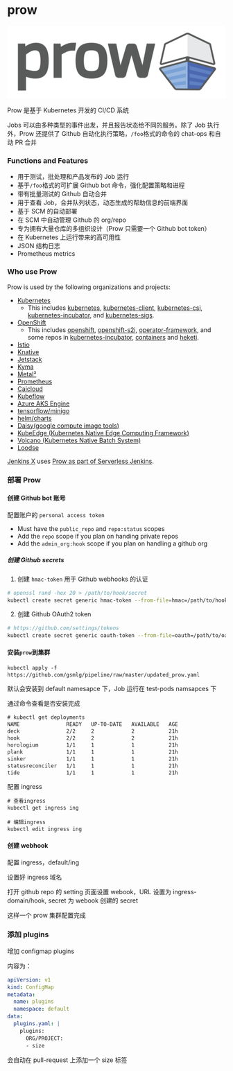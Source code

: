 # prow

![prow](./prow/logo_horizontal_solid.png)

Prow 是基于 Kubernetes 开发的 CI/CD 系统

Jobs 可以由多种类型的事件出发，并且报告状态给不同的服务。除了 Job 执行外，Prow
还提供了 Github 自动化执行策略，`/foo`格式的命令的 chat-ops 和自动 PR 合并

### Functions and Features

- 用于测试，批处理和产品发布的 Job 运行
- 基于`/foo`格式的可扩展 Github bot 命令，强化配置策略和进程
- 带有批量测试的 Github 自动合并
- 用于查看 Job，合并队列状态，动态生成的帮助信息的前端界面
- 基于 SCM 的自动部署
- 在 SCM 中自动管理 Github 的 org/repo
- 专为拥有大量仓库的多组织设计（Prow 只需要一个 Github bot token）
- 在 Kubernetes 上运行带来的高可用性
- JSON 结构日志
- Prometheus metrics

### Who use Prow

Prow is used by the following organizations and projects:

- [Kubernetes](https://prow.k8s.io)
  - This includes [kubernetes](https://github.com/kubernetes),
    [kubernetes-client](https://github.com/kubernetes-client),
    [kubernetes-csi](https://github.com/kubernetes-csi),
    [kubernetes-incubator](https://github.com/kubernetes-incubator), and
    [kubernetes-sigs](https://github.com/kubernetes-sigs).
- [OpenShift](https://prow.svc.ci.openshift.org/)
  - This includes [openshift](https://github.com/openshift),
    [openshift-s2i](https://github.com/openshift-s2i),
    [operator-framework](https://github.com/operator-framework), and some repos
    in [kubernetes-incubator](https://github.com/kubernetes-incubator),
    [containers](https://github.com/containers) and
    [heketi](https://github.com/heketi).
- [Istio](https://prow.istio.io/)
- [Knative](https://prow.knative.dev/)
- [Jetstack](https://prow.build-infra.jetstack.net/)
- [Kyma](https://status.build.kyma-project.io/)
- [Metal³](https://prow.apps.ci.metal3.io/)
- [Prometheus](http://prombench.prometheus.io/)
- [Caicloud](https://github.com/caicloud)
- [Kubeflow](https://github.com/kubeflow)
- [Azure AKS Engine](https://github.com/Azure/aks-engine/tree/master/.prowci)
- [tensorflow/minigo](https://github.com/tensorflow/minigo#automated-tests)
- [helm/charts](https://github.com/helm/charts)
- [Daisy(google compute image tools)](https://github.com/GoogleCloudPlatform/compute-image-tools/tree/master/test-infra#prow-and-gubenator)
- [KubeEdge (Kubernetes Native Edge Computing Framework)](https://github.com/kubeedge/kubeedge)
- [Volcano (Kubernetes Native Batch System)](https://github.com/volcano-sh/volcano)
- [Loodse](https://public-prow.loodse.com/)

[Jenkins X](https://jenkins-x.io/) uses
[Prow as part of Serverless Jenkins](https://medium.com/@jdrawlings/serverless-jenkins-with-jenkins-x-9134cbfe6870).

### 部署 Prow

#### 创建 Github bot 账号

配置账户的 `personal access token`

- Must have the `public_repo` and `repo:status` scopes
- Add the `repo` scope if you plan on handing private repos
- Add the `admin_org:hook` scope if you plan on handling a github org

##### 创建 Github secrets

1. 创建 `hmac-token` 用于 Github webhooks 的认证

```bash
# openssl rand -hex 20 > /path/to/hook/secret
kubectl create secret generic hmac-token --from-file=hmac=/path/to/hook/secret
```

2. 创建 Github OAuth2 token

```bash
# https://github.com/settings/tokens
kubectl create secret generic oauth-token --from-file=oauth=/path/to/oauth/secret
```

#### 安装`prow`到集群

```
kubectl apply -f https://github.com/gsmlg/pipeline/raw/master/updated_prow.yaml
```

默认会安装到 default namesapce 下，Job 运行在 test-pods namsapces 下

通过命令查看是否安装完成

```
# kubectl get deployments
NAME               READY   UP-TO-DATE   AVAILABLE   AGE
deck               2/2     2            2           21h
hook               2/2     2            2           21h
horologium         1/1     1            1           21h
plank              1/1     1            1           21h
sinker             1/1     1            1           21h
statusreconciler   1/1     1            1           21h
tide               1/1     1            1           21h
```

配置 ingress

```
# 查看ingress
kubectl get ingress ing

# 编辑ingress
kubectl edit ingress ing

```

#### 创建 webhook

配置 ingress，default/ing

设置好 ingress 域名

打开 github repo 的 setting 页面设置 webook，URL 设置为 ingress-domain/hook,
secret 为 webook 创建的 secret

这样一个 prow 集群配置完成

### 添加 plugins

增加 configmap plugins

内容为：

```yaml
apiVersion: v1
kind: ConfigMap
metadata:
  name: plugins
  namespace: default
data:
  plugins.yaml: |
    plugins:
      ORG/PROJECT:
      - size
```

会自动在 pull-request 上添加一个 size 标签

